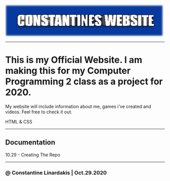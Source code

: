 ![OfficialWebsite](https://github.com/ConstantineLinardakis/OfficialWebsite/blob/main/THUMBNAIL.png)

___

# This is my Official Website. I am making this for my Computer Programming 2 class as a project for 2020.
My website will include information about me, games i've created and videos. Feel free to check it out.

<dl>
  <dt>HTML & CSS </dt>
</dl>

___

## Documentation
10.29 - Creating The Repo

___

### @ Constantine Linardakis | Oct.29.2020


 
